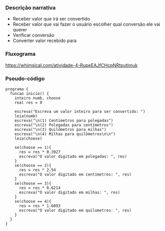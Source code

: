 ### Descrição narrativa
* Receber valor que irá ser convertido
* Receber valor que vai fazer o usuário escolher qual conversão ele vai querer
* Verificar conversão
* Converter valor recebido para 

### Fluxograma

https://whimsical.com/atividade-4-RupeEAJfCHcpNRtputimuk

### Pseudo-código
```
programa {
  funcao inicio() {
    inteiro numb, choose
    real res = 0

    escreva("Escreva um valor inteiro para ser convertido: ")
    leia(numb)
    escreva("\n(1) Centimetros para polegadas")
    escreva("\n(2) Polegadas para centímetros")
    escreva("\n(3) Quilômetros para milhas")
    escreva("\n(4) Milhas para quilômetros\n\n")
    leia(choose)  

    se(choose == 1){
      res = res * 0.3927
      escreva("O valor digitado em polegadas: ", res)
    }
    se(choose == 2){
      res = res * 2.54
      escreva("O valor digitado em centímetros: ", res)
    }
    se(choose == 3){
      res = res * 0.6214
      escreva("O valor digitado em milhas: ", res)
    }
    se(choose == 4){
      res = res * 1.6093
      escreva("O valor digitado em quilometros: ", res)
    }
  }
}
```
